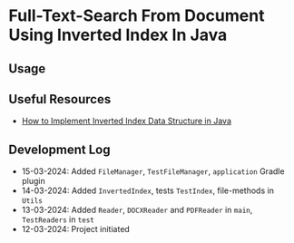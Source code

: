 # Full-Text-Search From Document Using Inverted Index In Java

## Usage

## Useful Resources

* [How to Implement Inverted Index Data Structure in Java](https://taruntelang.medium.com/how-to-implement-inverted-index-data-structure-in-java-14067093acd4)

## Development Log

* 15-03-2024: Added `FileManager`, `TestFileManager`, `application` Gradle plugin
* 14-03-2024: Added `InvertedIndex`, tests `TestIndex`, file-methods in `Utils`
* 13-03-2024: Added `Reader`, `DOCXReader` and `PDFReader` in `main`, `TestReaders` in `test`
* 12-03-2024: Project initiated
